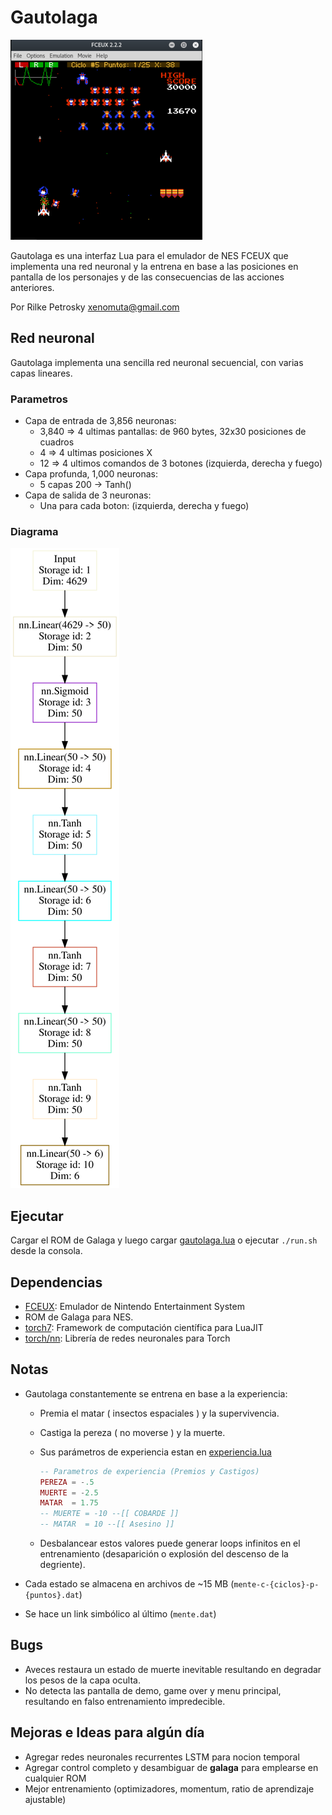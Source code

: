 # Gautolaga

![Gautolaga](screenshot.png "Gautolaga")

Gautolaga es una interfaz Lua para el emulador de NES FCEUX que implementa una red neuronal y la entrena en base a las posiciones en pantalla de los personajes y de las consecuencias de las acciones anteriores. 

Por Rilke Petrosky <xenomuta@gmail.com>

## Red neuronal

Gautolaga implementa una sencilla red neuronal secuencial, con varias capas lineares.

### Parametros

- Capa de entrada de 3,856 neuronas:
	- 3,840 => 4 ultimas pantallas: de 960 bytes, 32x30 posiciones de cuadros
	- 4		=> 4 ultimas posiciones X
	- 12	=> 4 ultimos comandos de 3 botones (izquierda, derecha y fuego)
- Capa profunda, 1,000 neuronas:
	- 5 capas 200 -> Tanh()
- Capa de salida de 3 neuronas:
	- Una para cada boton: (izquierda, derecha y fuego)

### Diagrama

![Diagrama red neuronal](gautolaga-nn.svg "Diagrama")

## Ejecutar

Cargar el ROM de Galaga y luego cargar [gautolaga.lua](./gautolaga.lua)
o ejecutar `./run.sh` desde la consola.

## Dependencias

- [FCEUX](http://fceux.com): Emulador de Nintendo Entertainment System
- ROM de Galaga para NES.
- [torch7](https://github.com/torch/torch7): Framework de computación científica para LuaJIT
- [torch/nn](https://github.com/torch/nn): Librería de redes neuronales para Torch

## Notas

- Gautolaga constantemente se entrena en base a la experiencia:
	- Premia el matar ( insectos espaciales ) y la supervivencia.
	- Castiga la pereza ( no moverse ) y la muerte.
	- Sus parámetros de experiencia estan en [experiencia.lua](./experiencia.lua)

		```lua
		-- Parametros de experiencia (Premios y Castigos)
		PEREZA = -.5
		MUERTE = -2.5
		MATAR  = 1.75
		-- MUERTE = -10 --[[ COBARDE ]]
		-- MATAR  = 10 --[[ Asesino ]]
		```
	- Desbalancear estos valores puede generar loops infinitos en el entrenamiento (desaparición o explosión del descenso de la degriente).

- Cada estado se almacena en archivos de ~15 MB (`mente-c-{ciclos}-p-{puntos}.dat`)
- Se hace un link simbólico al último (`mente.dat`)

## Bugs

- Aveces restaura un estado de muerte inevitable resultando en degradar los pesos de la capa oculta.
- No detecta las pantalla de demo, game over y menu principal, resultando en falso entrenamiento impredecible.

## Mejoras e Ideas para algún día

- Agregar redes neuronales recurrentes LSTM para nocion temporal
- Agregar control completo y desambiguar de __galaga__ para emplearse en cualquier ROM
- Mejor entrenamiento (optimizadores, momentum, ratio de aprendizaje ajustable)
